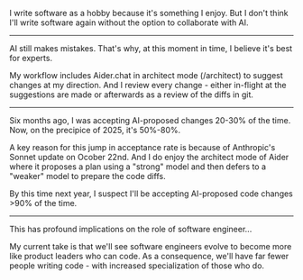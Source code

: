 I write software as a hobby because it's something I enjoy. 
But I don't think I'll write software again without the option to collaborate with AI.

---

AI still makes mistakes. That's why, at this moment in time, I believe it's best for experts.

My workflow includes Aider.chat in architect mode (/architect) to suggest changes at my direction.
And I review every change - either in-flight at the suggestions are made 
or afterwards as a review of the diffs in git.

---

Six months ago, I was accepting AI-proposed changes 20-30% of the time. Now, on the precipice of 2025, it's 50%-80%.

A key reason for this jump in acceptance rate is because of Anthropic's Sonnet update on Ocober 22nd.
And I do enjoy the architect mode of Aider where it proposes a plan using a "strong" model and then defers
to a "weaker" model to prepare the code diffs.

By this time next year, I suspect I'll be accepting AI-proposed code changes >90% of the time.

---

This has profound implications on the role of software engineer...

My current take is that we'll see software engineers evolve to become more like product leaders who can code.
As a consequence, we'll have far fewer people writing code - with increased specialization of those who do.